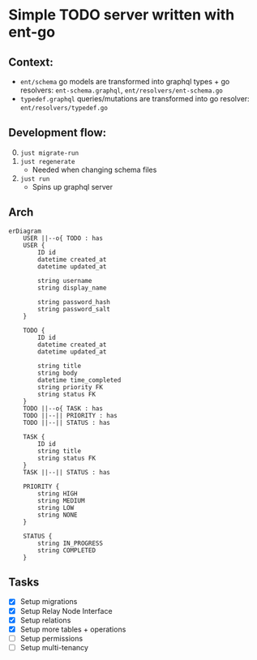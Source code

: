 # Simple TODO server written with ent-go

## Context:

- `ent/schema` go models are transformed into graphql types + go resolvers: `ent-schema.graphql`, `ent/resolvers/ent-schema.go`
- `typedef.graphql` queries/mutations are transformed into go resolver: `ent/resolvers/typedef.go`

## Development flow:

0. `just migrate-run`
1. `just regenerate`
   - Needed when changing schema files
2. `just run`
   - Spins up graphql server

## Arch
```mermaid
erDiagram
    USER ||--o{ TODO : has
    USER {
        ID id
        datetime created_at
        datetime updated_at

        string username
        string display_name

        string password_hash
        string password_salt
    }

    TODO {
        ID id
        datetime created_at
        datetime updated_at

        string title
        string body
        datetime time_completed
        string priority FK
        string status FK
    }
    TODO ||--o{ TASK : has
    TODO ||--|| PRIORITY : has
    TODO ||--|| STATUS : has

    TASK {
        ID id
        string title
        string status FK
    }
    TASK ||--|| STATUS : has

    PRIORITY {
        string HIGH
        string MEDIUM
        string LOW
        string NONE
    }

    STATUS {
        string IN_PROGRESS
        string COMPLETED
    }
```

## Tasks
- [x] Setup migrations
- [x] Setup Relay Node Interface
- [x] Setup relations
- [x] Setup more tables + operations
- [ ] Setup permissions
- [ ] Setup multi-tenancy